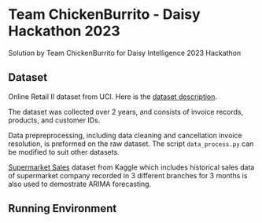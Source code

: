 # Team ChickenBurrito - Daisy Hackathon 2023
Solution by Team ChickenBurrito for Daisy Intelligence 2023 Hackathon

## Dataset
Online Retail II dataset from UCI. Here is the [dataset description](https://archive.ics.uci.edu/ml/datasets/Online+Retail+II).

The dataset was collected over 2 years, and consists of invoice records, products, and customer IDs.

Data prepreprocessing, including data cleaning and cancellation invoice resolution, is preformed on the raw dataset. 
The script `data_process.py` can be modified to suit other datasets.

[Supermarket Sales](https://www.kaggle.com/datasets/aungpyaeap/supermarket-sales) dataset from Kaggle which includes historical sales data of supermarket company recorded in 3 different branches for 3 months is also used to demostrate ARIMA forecasting. 

## Running Environment

